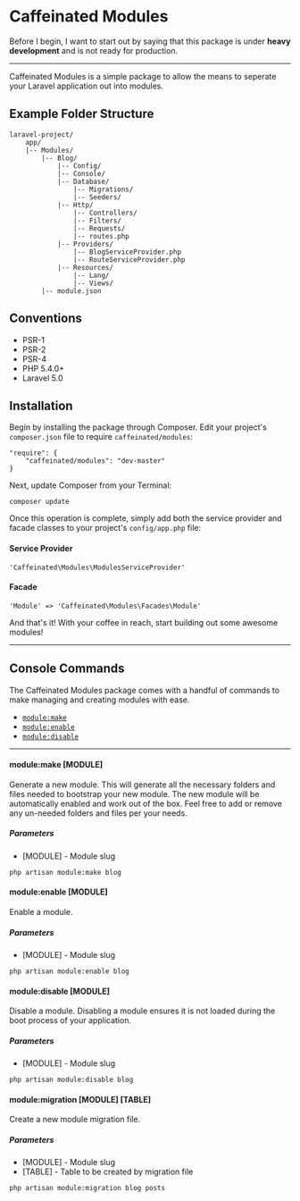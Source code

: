 Caffeinated Modules
===================
Before I begin, I want to start out by saying that this package is under **heavy development** and is not ready for production.

---

Caffeinated Modules is a simple package to allow the means to seperate your Laravel application out into modules.

Example Folder Structure
------------------------
```
laravel-project/
	app/
	|--	Modules/
		|--	Blog/
			|-- Config/
			|--	Console/
			|-- Database/
				|-- Migrations/
				|-- Seeders/
			|--	Http/
				|--	Controllers/
				|--	Filters/
				|--	Requests/
				|--	routes.php
			|--	Providers/
				|-- BlogServiceProvider.php
				|-- RouteServiceProvider.php
			|--	Resources/
				|--	Lang/
				|--	Views/
		|--	module.json
```

Conventions
-----------
* PSR-1
* PSR-2
* PSR-4
* PHP 5.4.0+
* Laravel 5.0

Installation
------------
Begin by installing the package through Composer. Edit your project's `composer.json` file to require `caffeinated/modules`:

```
"require": {
	"caffeinated/modules": "dev-master"
}
```

Next, update Composer from your Terminal:

```
composer update
```

Once this operation is complete, simply add both the service provider and facade classes to your project's `config/app.php` file:

#### Service Provider
```
'Caffeinated\Modules\ModulesServiceProvider'
```

#### Facade
```
'Module' => 'Caffeinated\Modules\Facades\Module'
```

And that's it! With your coffee in reach, start building out some awesome modules!

---

Console Commands
----------------
The Caffeinated Modules package comes with a handful of commands to make managing and creating modules with ease.

- [`module:make`](#module:make)
- [`module:enable`](#module:enable)
- [`module:disable`](#module:disable)

---

#### module:make [MODULE]
Generate a new module. This will generate all the necessary folders and files needed to bootstrap your new module. The new module will be automatically enabled and work out of the box. Feel free to add or remove any un-needed folders and files per your needs.

##### Parameters
- [MODULE] - Module slug

```
php artisan module:make blog
```

#### module:enable [MODULE]
Enable a module.

##### Parameters
- [MODULE] - Module slug

```
php artisan module:enable blog
```

#### module:disable [MODULE]
Disable a module. Disabling a module ensures it is not loaded during the boot process of your application.

##### Parameters
- [MODULE] - Module slug

```
php artisan module:disable blog
```

#### module:migration [MODULE] [TABLE]
Create a new module migration file.

##### Parameters
- [MODULE] - Module slug
- [TABLE] - Table to be created by migration file

```
php artisan module:migration blog posts
```